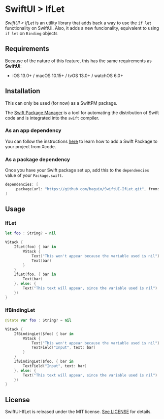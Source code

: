 # SwiftUI > IfLet

_SwiftUI > IfLet_ is an utility library that adds back a way to use the `if let` functionality on SwiftUI. Also, it adds a new funcionality, equivalent to using `if let` on `Binding` objects

## Requirements

Because of the nature of this feature, this has the same requirements as **SwiftUI**:

- iOS 13.0+ / macOS 10.15+ / tvOS 13.0+ / watchOS 6.0+

## Installation

This can only be used (for now) as a SwiftPM package.

The [Swift Package Manager](https://swift.org/package-manager/) is a tool for automating the distribution of Swift code and is integrated into the `swift` compiler.

### As an app dependency

You can follow the instructions [here](https://developer.apple.com/documentation/xcode/adding_package_dependencies_to_your_app) to learn how to add a Swift Package to your project from Xcode.

### As a package dependency

Once you have your Swift package set up, add this to the `dependencies` value of your `Package.swift`.

```swift
dependencies: [
    .package(url: "https://github.com/baguio/SwiftUI-IfLet.git", from: "0.3.0")
]
```

## Usage

### IfLet

```swift
let foo : String? = nil
```

```swift
VStack {
    IfLet(foo) { bar in
        VStack {
            Text("This won't appear because the variable used is nil")
            Text(bar)
        }
    }
    IfLet(foo, { bar in
        Text(bar)
    }, else: {
        Text("This text will appear, since the variable used is nil")
    })
}
```

### IfBindingLet

```swift
@State var foo : String? = nil
```

```swift
VStack {
    IfBindingLet($foo) { bar in
        VStack {
            Text("This won't appear because the variable used is nil")
            TextField("Input", text: bar)
        }
    }
    IfBindingLet($foo, { bar in
        TextField("Input", text: bar)
    }, else: {
        Text("This text will appear, since the variable used is nil")
    })
}
```

## License

SwiftUI-IfLet is released under the MIT license. [See LICENSE](https://github.com/baguio/SwiftUI-IfLet/blob/master/LICENSE) for details.
